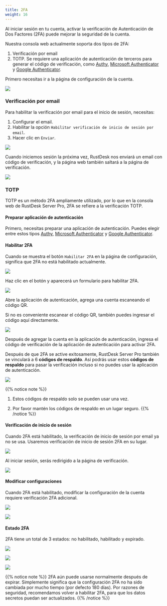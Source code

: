 ```yaml
---
title: 2FA
weight: 16
---
```


Al iniciar sesión en tu cuenta, activar la verificación de Autenticación de Dos Factores (2FA) puede mejorar la seguridad de la cuenta.

Nuestra consola web actualmente soporta dos tipos de 2FA:

1. Verificación por email
2. TOTP. Se requiere una aplicación de autenticación de terceros para generar el código de verificación, como [Authy](https://authy.com), [Microsoft Authenticator](https://www.microsoft.com/en-us/security/mobile-authenticator-app/) y [Google Authenticator](https://play.google.com/store/apps/details?id=com.google.android.apps.authenticator2).

Primero necesitas ir a la página de configuración de la cuenta.

![](/docs/en/self-host/rustdesk-server-pro/2fa/images/1-settings-account.png)

### Verificación por email

Para habilitar la verificación por email para el inicio de sesión, necesitas:

1. Configurar el email.
2. Habilitar la opción `Habilitar verificación de inicio de sesión por email`.
3. Hacer clic en `Enviar`.

![](/docs/en/self-host/rustdesk-server-pro/2fa/images/2-2fa-email-1.png)

Cuando iniciemos sesión la próxima vez, RustDesk nos enviará un email con código de verificación, y la página web también saltará a la página de verificación.

![](/docs/en/self-host/rustdesk-server-pro/2fa/images/2-2fa-email-2.png)

### TOTP

TOTP es un método 2FA ampliamente utilizado, por lo que en la consola web de RustDesk Server Pro, 2FA se refiere a la verificación TOTP.

#### Preparar aplicación de autenticación

Primero, necesitas preparar una aplicación de autenticación.
Puedes elegir entre estos tipos [Authy](https://authy.com), [Microsoft Authenticator](https://www.microsoft.com/en-us/security/mobile-authenticator-app/) y [Google Authenticator](https://play.google.com/store/apps/details?id=com.google.android.apps.authenticator2).

#### Habilitar 2FA

Cuando se muestra el botón `Habilitar 2FA` en la página de configuración, significa que 2FA no está habilitado actualmente.

![](/docs/en/self-host/rustdesk-server-pro/2fa/images/3-2fa-enable-1.png)

Haz clic en el botón y aparecerá un formulario para habilitar 2FA.

![](/docs/en/self-host/rustdesk-server-pro/2fa/images/3-2fa-enable-2.png)

Abre la aplicación de autenticación, agrega una cuenta escaneando el código QR.

Si no es conveniente escanear el código QR, también puedes ingresar el código aquí directamente.

![](/docs/en/self-host/rustdesk-server-pro/2fa/images/3-2fa-enable-3.png)

Después de agregar la cuenta en la aplicación de autenticación, ingresa el código de verificación de la aplicación de autenticación para activar 2FA.

Después de que 2FA se active exitosamente, RustDesk Server Pro también se vinculará a 6 **códigos de respaldo**. Así podrás usar estos **códigos de respaldo** para pasar la verificación incluso si no puedes usar la aplicación de autenticación.

![](/docs/en/self-host/rustdesk-server-pro/2fa/images/3-2fa-enable-4.png)

{{% notice note %}}
1. Estos códigos de respaldo solo se pueden usar una vez.

2. Por favor mantén los códigos de respaldo en un lugar seguro.
{{% /notice %}}

#### Verificación de inicio de sesión

Cuando 2FA está habilitado, la verificación de inicio de sesión por email ya no se usa. Usaremos verificación de inicio de sesión 2FA en su lugar.

![](/docs/en/self-host/rustdesk-server-pro/2fa/images/3-2fa-enable-login-5.png)

Al iniciar sesión, serás redirigido a la página de verificación.

![](/docs/en/self-host/rustdesk-server-pro/2fa/images/3-2fa-enable-login-6.png)

#### Modificar configuraciones

Cuando 2FA está habilitado, modificar la configuración de la cuenta requiere verificación 2FA adicional.

![](/docs/en/self-host/rustdesk-server-pro/2fa/images/3-2fa-settings-1.png)

![](/docs/en/self-host/rustdesk-server-pro/2fa/images/3-2fa-settings-2.png)

#### Estado 2FA

2FA tiene un total de 3 estados: no habilitado, habilitado y expirado.

![](/docs/en/self-host/rustdesk-server-pro/2fa/images/3-2fa-state-not-enabled.png)

![](/docs/en/self-host/rustdesk-server-pro/2fa/images/3-2fa-state-enabled.png)

![](/docs/en/self-host/rustdesk-server-pro/2fa/images/3-2fa-state-expired.png)

{{% notice note %}}
2FA aún puede usarse normalmente después de expirar. Simplemente significa que la configuración 2FA no ha sido cambiada por mucho tiempo (por defecto 180 días). Por razones de seguridad, recomendamos volver a habilitar 2FA, para que los datos secretos puedan ser actualizados.
{{% /notice %}}